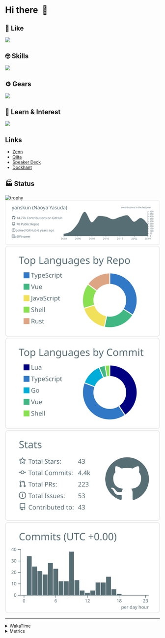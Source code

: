 # Hi there&nbsp; :wave:

## 💌 Like
<img src="https://go-skill-icons.vercel.app/api/icons?i=github" />

## 🤓 Skills
<img src="https://go-skill-icons.vercel.app/api/icons?i=js,ts,vue,nuxtjs,react,nextjs,go,lua,git" />

## ⚙️ Gears
<img src="https://go-skill-icons.vercel.app/api/icons?i=neovim,vscode,githubcopilot,alacritty,tmux" />

## 📖 Learn & Interest
<img src="https://go-skill-icons.vercel.app/api/icons?i=rust,deno,css,zig,playwright,githubactions,storybook,netlify,eslint" />

## Links
- [Zenn](https://zenn.dev/yanskun)
- [Qiita](https://qiita.com/yanskun)
- [Speaker Deck](https://speakerdeck.com/yanskun)
- [Dockhant](https://www.dockhunt.com/users/yanskun)

<!-- https://github.com/ryo-ma/github-profile-trophy -->

## 🏭 Status

<img src="https://github-profile-trophy.vercel.app/?username=yanskun&theme=onedark&row=1" alt="trophy">

<!-- https://github.com/vn7n24fzkq/github-profile-summary-cards -->
<picture>
  <source media="(prefers-color-scheme: dark)" srcset="https://raw.githubusercontent.com/yanskun/yanskun/master/profile-summary-card-output/nord_dark/0-profile-details.svg">
 <img src="https://raw.githubusercontent.com/yanskun/yanskun/master/profile-summary-card-output/default/0-profile-details.svg">
</picture>
<br>
<picture>
  <source media="(prefers-color-scheme: dark)" srcset="https://raw.githubusercontent.com/yanskun/yanskun/master/profile-summary-card-output/nord_dark/1-repos-per-language.svg">
 <img src="https://raw.githubusercontent.com/yanskun/yanskun/master/profile-summary-card-output/default/1-repos-per-language.svg">
</picture>
<picture>
  <source media="(prefers-color-scheme: dark)" srcset="https://raw.githubusercontent.com/yanskun/yanskun/master/profile-summary-card-output/nord_dark/2-most-commit-language.svg">
 <img src="https://raw.githubusercontent.com/yanskun/yanskun/master/profile-summary-card-output/default/2-most-commit-language.svg">
</picture>
<br>
<picture>
  <source media="(prefers-color-scheme: dark)" srcset="https://raw.githubusercontent.com/yanskun/yanskun/master/profile-summary-card-output/nord_dark/3-stats.svg">
 <img src="https://raw.githubusercontent.com/yanskun/yanskun/master/profile-summary-card-output/default/3-stats.svg">
</picture>
<picture>
  <source media="(prefers-color-scheme: dark)" srcset="https://raw.githubusercontent.com/yanskun/yanskun/master/profile-summary-card-output/nord_dark/4-productive-time.svg">
 <img src="https://raw.githubusercontent.com/yanskun/yanskun/master/profile-summary-card-output/default/4-productive-time.svg">
</picture>

---

<details>
  <summary>WakaTime</summary>
<!--START_SECTION:waka-->
![Code Time](http://img.shields.io/badge/Code%20Time-2%2C093%20hrs%2016%20mins-blue)

**🐱 My GitHub Data** 

> 📦 146.0 kB Used in GitHub's Storage 
 > 
> 🏆 1,324 Contributions in the Year 2025
 > 
> 💼 Opted to Hire
 > 
> 📜 130 Public Repositories 
 > 
> 🔑 4 Private Repositories 
 > 
**I'm an Early 🐤** 

```text
🌞 Morning                13544 commits       ████░░░░░░░░░░░░░░░░░░░░░   15.54 % 
🌆 Daytime                50718 commits       ███████████████░░░░░░░░░░   58.21 % 
🌃 Evening                19246 commits       ██████░░░░░░░░░░░░░░░░░░░   22.09 % 
🌙 Night                  3620 commits        █░░░░░░░░░░░░░░░░░░░░░░░░   04.15 % 
```
📅 **I'm Most Productive on Tuesday** 

```text
Monday                   13541 commits       ████░░░░░░░░░░░░░░░░░░░░░   15.54 % 
Tuesday                  19064 commits       █████░░░░░░░░░░░░░░░░░░░░   21.88 % 
Wednesday                17556 commits       █████░░░░░░░░░░░░░░░░░░░░   20.15 % 
Thursday                 16192 commits       █████░░░░░░░░░░░░░░░░░░░░   18.58 % 
Friday                   15201 commits       ████░░░░░░░░░░░░░░░░░░░░░   17.45 % 
Saturday                 2288 commits        █░░░░░░░░░░░░░░░░░░░░░░░░   02.63 % 
Sunday                   3286 commits        █░░░░░░░░░░░░░░░░░░░░░░░░   03.77 % 
```


📊 **This Week I Spent My Time On** 

```text
🕑︎ Time Zone: Asia/Tokyo

💬 Programming Languages: 
TypeScript               23 hrs 33 mins      ███████████████████████░░   90.84 % 
Other                    1 hr 11 mins        █░░░░░░░░░░░░░░░░░░░░░░░░   04.57 % 
Go                       21 mins             ░░░░░░░░░░░░░░░░░░░░░░░░░   01.35 % 
Markdown                 17 mins             ░░░░░░░░░░░░░░░░░░░░░░░░░   01.10 % 
YAML                     13 mins             ░░░░░░░░░░░░░░░░░░░░░░░░░   00.87 % 

🔥 Editors: 
Neovim                   22 hrs 54 mins      ██████████████████████░░░   88.31 % 
VS Code                  3 hrs 2 mins        ███░░░░░░░░░░░░░░░░░░░░░░   11.69 % 

💻 Operating System: 
Mac                      25 hrs 56 mins      █████████████████████████   100.00 % 
```


 Last Updated on 23/04/2025 05:22:37 UTC
<!--END_SECTION:waka-->
</details>

<details>
  <summary>Metrics</summary>
  <img src="https://github.com/yanskun/yanskun/blob/main/github-metrics.svg" alt="Metrics">
</details>
